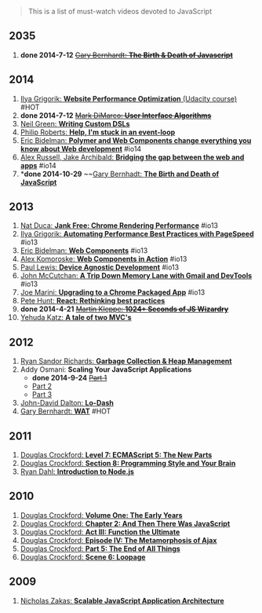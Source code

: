 > This is a list of must-watch videos devoted to JavaScript

## 2035
1. **done 2014-7-12** ~~[Gary Bernhardt: **The Birth & Death of Javascript**](https://www.destroyallsoftware.com/talks/the-birth-and-death-of-javascript)~~

## 2014
1. [Ilya Grigorik: **Website Performance Optimization** (Udacity course)](https://www.udacity.com/course/ud884) #HOT
2. **done 2014-7-12** ~~[Mark DiMarco: **User Interface Algorithms**](https://www.youtube.com/watch?v=90NsjKvz9Ns&index=2&list=PL37ZVnwpeshFXOP2lqCUykYPXYNsK_fgN)~~
3. [Neil Green: **Writing Custom DSLs**](https://www.youtube.com/watch?v=lm4jEcnWeKI&index=11&list=PL37ZVnwpeshFXOP2lqCUykYPXYNsK_fgN)
4. [Philip Roberts: **Help, I'm stuck in an event-loop**](http://vimeo.com/96425312)
5. [Eric Bidelman: **Polymer and Web Components change everything you know about Web development**](https://www.youtube.com/watch?v=8OJ7ih8EE7s) #io14 
6. [Alex Russell, Jake Archibald: **Bridging the gap between the web and apps**](https://www.youtube.com/watch?v=_yy0CDLnhMA) #io14
7. ***done 2014-10-29** ~~[Gary Bernhadt: **The Birth and Death of JavaScript**](https://www.youtube.com/watch?v=tMEH9OMYmsQ)

## 2013
1. [Nat Duca: **Jank Free: Chrome Rendering Performance**](https://www.youtube.com/watch?v=n8ep4leoN9A&feature=youtu.be) #io13
2. [Ilya Grigorik: **Automating Performance Best Practices with PageSpeed**](https://www.youtube.com/watch?v=uR5urTx8S4E&feature=youtu.be) #io13
3. [Eric Bidelman: **Web Components**](https://www.youtube.com/watch?v=fqULJBBEVQE&feature=youtu.be) #io13
4. [Alex Komoroske: **Web Components in Action**](https://www.youtube.com/watch?v=0g0oOOT86NY&feature=youtu.be) #io13
5. [Paul Lewis: **Device Agnostic Development**](https://www.youtube.com/watch?v=055ekKZk7mc&feature=youtu.be) #io13
6. [John McCutchan: **A Trip Down Memory Lane with Gmail and DevTools**](https://www.youtube.com/watch?v=x9Jlu_h_Lyw&feature=youtu.be) #io13
7. [Joe Marini: **Upgrading to a Chrome Packaged App**](https://www.youtube.com/watch?v=e0W2szZ2qhg&feature=youtu.be) #io13
8. [Pete Hunt: **React: Rethinking best practices**](https://www.youtube.com/watch?v=x7cQ3mrcKaY)
9. **done 2014-4-21** ~~[Martin Kleppe: **1024+ Seconds of JS Wizardry**](https://www.youtube.com/watch?v=RTxtiLp1C8Y)~~
10. [Yehuda Katz: **A tale of two MVC's**](https://www.youtube.com/watch?v=s1dhXamEAKQ)

## 2012
1. [Ryan Sandor Richards: **Garbage Collection & Heap Management**](http://vimeo.com/45140516)
2. Addy Osmani: **Scaling Your JavaScript Applications** 
	* **done 2014-9-24** ~~[Part 1](http://vimeo.com/35924671)~~
	* [Part 2](http://vimeo.com/35924733) 
	* [Part 3](http://vimeo.com/35990666)
3. [John-David Dalton: **Lo-Dash**](https://www.youtube.com/watch?v=dpPy4f_SeEk)
4. [Gary Bernhardt: **WAT**](https://www.destroyallsoftware.com/talks/wat) #HOT

## 2011
1. [Douglas Crockford: **Level 7: ECMAScript 5: The New Parts**](https://www.youtube.com/watch?v=UTEqr0IlFKY)
2. [Douglas Crockford: **Section 8: Programming Style and Your Brain**](https://www.youtube.com/watch?v=taaEzHI9xyY)
3. [Ryan Dahl: **Introduction to Node.js**](https://www.youtube.com/watch?v=jo_B4LTHi3I)

## 2010
1. [Douglas Crockford: **Volume One: The Early Years**](https://www.youtube.com/watch?v=JxAXlJEmNMg)
2. [Douglas Crockford: **Chapter 2: And Then There Was JavaScript**](https://www.youtube.com/watch?v=RO1Wnu-xKoY)
3. [Douglas Crockford: **Act III: Function the Ultimate**](https://www.youtube.com/watch?v=ya4UHuXNygM)
4. [Douglas Crockford: **Episode IV: The Metamorphosis of Ajax**](https://www.youtube.com/watch?v=Fv9qT9joc0M)
5. [Douglas Crockford: **Part 5: The End of All Things**](https://www.youtube.com/watch?v=47Ceot8yqeI)
6. [Douglas Crockford: **Scene 6: Loopage**](https://www.youtube.com/watch?v=QgwSUtYSUqA)

## 2009
1. [Nicholas Zakas: **Scalable JavaScript Application Architecture**](https://www.youtube.com/watch?v=vXjVFPosQHw)

